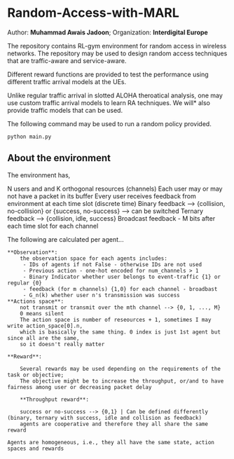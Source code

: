 # Random-Access-with-MARL

Author: **Muhammad Awais Jadoon**; Organization: **Interdigital Europe**

The repository contains RL-gym environment for random access in wireless networks. The repository may be used to design random access techniques that are traffic-aware and service-aware. 

Different reward functions are provided to test the performance using different traffic arrival models at the UEs. 

Unlike regular traffic arrival in slotted ALOHA theroatical analysis, one may use custom traffic arrival models to learn RA techniques. We will* also provide traffic models that can be used.  

The following command may be used to run a random policy provided. 

`python main.py`

## About the environment

The environment has,

N users and and K orthogonal resources (channels)
Each user may or may not have a packet in its buffer
Every user receives feedback from environment at each time slot (discrete time)
Binary feedback --> {collision, no-collision} or {success, no-success} --> can be switched
Ternary feedback --> {collision, idle, success}
Broadcast feedback - M bits after each time slot for each channel
    
The following are calculated per agent...
    
    **Observation**:
        the observation space for each agents includes: 
         - IDs of agents if not False - otherwise IDs are not used
         - Previous action - one-hot encoded for num_channels > 1
         - Binary Indicator whether user belongs to event-traffic {1} or regular {0}
         - feedback (for m channels) {1,0} for each channel - broadbast
         - G_n(k) whether user n's transmission was success
    **Actions space**:
        not transmit or transmit over the mth channel --> {0, 1, ..., M}
        0 means silent
        The action space is number of reseources + 1, sometimes I may write action_space[0].n, 
        which is basically the same thing. 0 index is just 1st agent but since all are the same, 
        so it doesn't really matter
        
    **Reward**:

        Several rewards may be used depending on the requirements of the task or objective;
        The objective might be to increase the throughput, or/and to have fairness among user or decreasing packet delay

        **Throughput reward**:

        success or no-success --> {0,1} | Can be defined differently (binary, ternary with success, idle and collision as feedback)
        agents are cooperative and therefore they all share the same reward
    
    Agents are homogeneous, i.e., they all have the same state, action spaces and rewards
